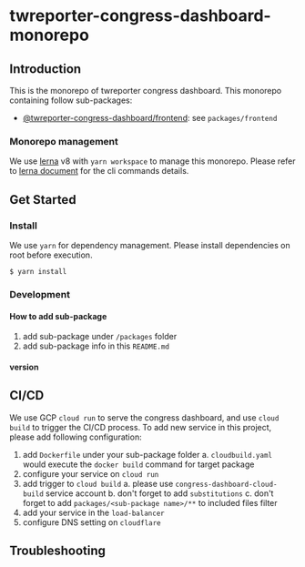 # twreporter-congress-dashboard-monorepo

## Introduction

This is the monorepo of twreporter congress dashboard.
This monorepo containing follow sub-packages:

- [@twreporter-congress-dashboard/frontend](./packages/frontend/): see `packages/frontend`

### Monorepo management

We use [lerna](https://lerna.js.org/) v8 with `yarn workspace` to manage this monorepo.
Please refer to [lerna document](https://lerna.js.org/docs/api-reference/commands) for the cli commands details.

## Get Started

### Install

We use `yarn` for dependency management.
Please install dependencies on root before execution.

```shell
$ yarn install
```

### Development

#### How to add sub-package

1. add sub-package under `/packages` folder
2. add sub-package info in this `README.md`

#### version

## CI/CD

We use GCP `cloud run` to serve the congress dashboard, and use `cloud build` to trigger the CI/CD process.
To add new service in this project, please add following configuration:

1. add `Dockerfile` under your sub-package folder
  a. `cloudbuild.yaml` would execute the `docker build` command for target package 
2. configure your service on `cloud run`
3. add trigger to `cloud build`
  a. please use `congress-dashboard-cloud-build` service account
  b. don't forget to add `substitutions`
  c. don't forget to add `packages/<sub-package name>/**` to included files filter
4. add your service in the `load-balancer`
5. configure DNS setting on `cloudflare`

## Troubleshooting
